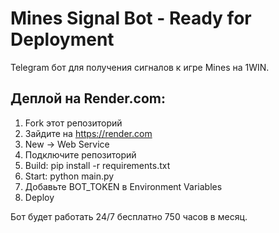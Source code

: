 # Mines Signal Bot - Ready for Deployment

Telegram бот для получения сигналов к игре Mines на 1WIN.

## Деплой на Render.com:

1. Fork этот репозиторий
2. Зайдите на https://render.com
3. New → Web Service
4. Подключите репозиторий
5. Build: pip install -r requirements.txt
6. Start: python main.py
7. Добавьте BOT_TOKEN в Environment Variables
8. Deploy

Бот будет работать 24/7 бесплатно 750 часов в месяц.
